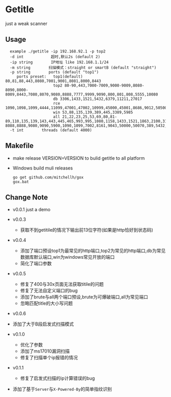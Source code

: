 # Getitle
just a weak scanner


## Usage

```
  example ./getitle -ip 192.168.92.1 -p top2
  -d int			超时,默认2s (default 2)  
  -ip string		IP地址 like 192.168.1.1/24
  -m string        扫描模式：straight or smartB (default "straight")
  -p string        ports (default "top1")
     ports preset:   top1(default) 80,81,88,443,8080,7001,9001,8081,8000,8443
                     top2 80-90,443,7000-7009,9000-9009,8080-8090,8000-8009,8443,7080,8070,9080,8888,7777,9999,9090,800,801,808,5555,10080
                     db 3306,1433,1521,5432,6379,11211,27017
                     rce 1090,1098,1099,4444,11099,47001,47002,10999,45000,45001,8686,9012,50500,4848,11111,4445,4786,5555,5556
                     win 53,88,135,139,389,445,3389,5985
                     all 21,22,23,25,53,69,80,81-89,110,135,139,143,443,445,465,993,995,1080,1158,1433,1521,1863,2100,3128,3306,3389,7001,8080,8081-8088,8888,9080,9090,5900,1090,1099,7002,8161,9043,50000,50070,389,5432,5984,9200,11211,27017,161,873,1833,2049,2181,2375,6000,6666,6667,7777,6868,9000,9001,12345,5632,9081,3700,4848,1352,8069,9300
  -t int        threads (default 4000)
```



## Makefile

 * make release VERSION=VERSION to bulid getitle to all platform

 * Windows build muli releases

   ```
   go get github.com/mitchellh/gox
   gox.bat
   ```

   

## Change Note

* v0.0.1 just a demo

* v0.0.3 
  
  * 获取不到getitile的情况下输出前13位字符(如果是http恰好到状态码)
  
* v0.0.4 
  * 添加了端口预设top1为最常见的http端口,top2为常见的http端口,db为常见数据库默认端口,win为windows常见开放的端口
  * 简化了端口参数
  
* v0.0.5 
  * 修复了400与30x页面无法获取titile的问题
  * 修复了无法自定义端口的bug
  * 添加了brute与all两个端口预设,brute为可爆破端口,all为常见端口
  * 忽略匹配title的大小写问题

* v0.0.6
  
* 添加了大于B段启发式扫描模式
  
* v0.1.0
  * 优化了参数
  * 添加了ms17010漏洞扫描
  * 修复了扫描单个ip报错的情况

* v0.1.1

  * 修复了启发式扫描的ip计算错误的bug
* 添加了基于`Server`与`X-Powered-By`的简单指纹识别
  
  
  
  
  
  ​	